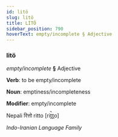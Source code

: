```yaml
---
id: litö
slug: litö
title: LİTÖ
sidebar_position: 790
hoverText: empty/incomplete § Adjective
---
```


### litö

*empty/incomplete* **§** Adjective

**Verb**: to be empty/incomplete

**Noun**: emptiness/incompleteness

**Modifier**: empty/incomplete

Nepali रित्तो ritto [rit̪̚t̪o]

*Indo-Iranian Language Family*